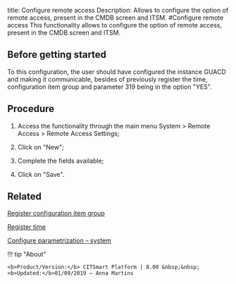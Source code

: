 title: Configure remote access
Description: Allows to configure the option of remote access, present in the CMDB screen and ITSM.
#Configure remote access
This functionality allows to configure the option of remote access, present in the CMDB screen and ITSM.

Before getting started
--------------------------

To this configuration, the user should have configured the instance GUACD and
making it communicable, besides of previously register the time, configuration
item group and parameter 319 being in the option "YES".

Procedure
-------------

1.  Access the functionality through the main menu System \> Remote Access \>
    Remote Access Settings;

2.  Click on "New";

3.  Complete the fields available;

4.  Click on "Save".

Related
-------

[Register configuration item group](/en-us/citsmart-esp-8/processes/configuration/configuration/register-configuration-item-group.html)

[Register time](/en-us/citsmart-esp-8/processes/event/configuration/register-time.html)

[Configure parametrization – system](/en-us/citsmart-esp-8/platform-administration/parameters-list/configure-parametrization-system.html)

!!! tip "About"

    <b>Product/Version:</b> CITSmart Platform | 8.00 &nbsp;&nbsp;
    <b>Updated:</b>01/09/2019 – Anna Martins
